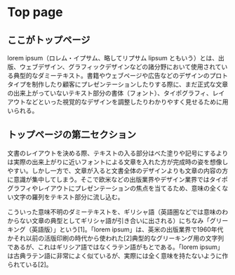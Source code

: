 # Top page


## ここがトップページ

lorem ipsum（ロレム・イプサム、略してリプサム lipsum ともいう）とは、出版、ウェブデザイン、グラフィックデザインなどの諸分野において使用されている典型的なダミーテキスト。書籍やウェブページや広告などのデザインのプロトタイプを制作したり顧客にプレゼンテーションしたりする際に、まだ正式な文章の出来上がっていないテキスト部分の書体（フォント）、タイポグラフィ、レイアウトなどといった視覚的なデザインを調整したりわかりやすく見せるために用いられる。 

## トップページの第二セクション

文書のレイアウトを決める際、テキストの入る部分はべた塗りや記号にするよりは実際の出来上がりに近いフォントによる文章を入れた方が完成時の姿を想像しやすい。しかし一方で、文章が入ると文書全体のデザインよりも文章の内容の方に意識が集中してしまう。そこで欧米などの出版業界やデザイン業界ではタイポグラフィやレイアウトにプレゼンテーションの焦点を当てるため、意味の全くない文字の羅列をテキスト部分に流し込む。

こういった意味不明のダミーテキストを、ギリシャ語（英語圏などでは意味のわからない文章の典型としてギリシャ語が引き合いに出される）にちなみ「グリーキング（英語版）」という[1]。「lorem ipsum」は、英米の出版業界で1960年代かそれ以前の活版印刷の時代から使われた[2]典型的なグリーキング用の文字列であるが、これはギリシア語ではなくラテン語がもとである。「lorem ipsum」は古典ラテン語に非常によく似ているが、実際には全く意味を持たないように作られている[2]。 
